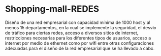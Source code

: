 # Shopping-mall-REDES
Diseño de una red empresarial con capacidad mínima de 1000 host y al menos 15 departamentos, en la cual se implemente la seguridad, el desvío de tráfico para ciertas redes, acceso a diversos sitios de internet, restricciones necesarias para los diferentes tipos de usuarios, acceso a internet por medio de ethernet como por wifi entre otras configuraciones adecuadas para el diseño de la red empresarial que se ha llevado a cabo.
